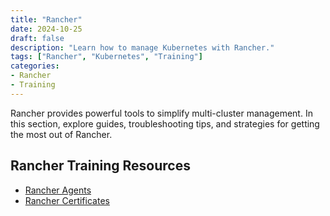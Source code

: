 ```yaml
---
title: "Rancher"
date: 2024-10-25
draft: false
description: "Learn how to manage Kubernetes with Rancher."
tags: ["Rancher", "Kubernetes", "Training"]
categories:
- Rancher
- Training
---
```


Rancher provides powerful tools to simplify multi-cluster management. In this section, explore guides, troubleshooting tips, and strategies for getting the most out of Rancher.

## Rancher Training Resources

- [Rancher Agents](/training/rancher/rancher-agents/)
- [Rancher Certificates](/training/rancher/rancher-certs/)
